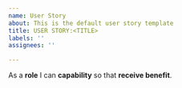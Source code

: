 ```yaml
---
name: User Story
about: This is the default user story template
title: USER STORY:<TITLE>
labels: ''
assignees: ''

---
```


As a **role** I can **capability** so that **receive benefit**.
